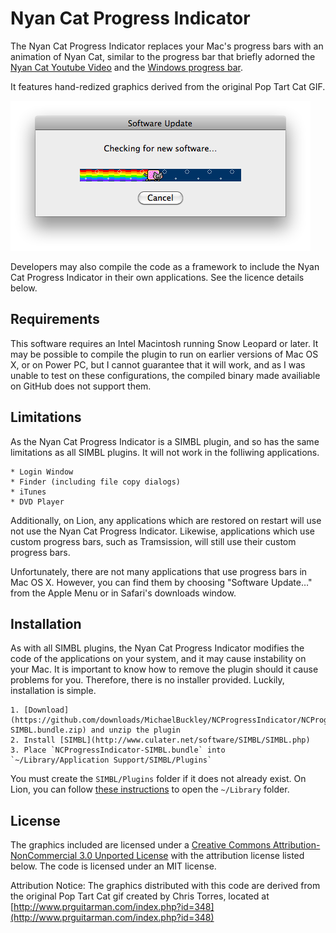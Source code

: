 # Nyan Cat Progress Indicator

The Nyan Cat Progress Indicator replaces your Mac's progress bars with an animation of Nyan Cat, similar to the progress bar that briefly adorned the [Nyan Cat Youtube Video](http://www.youtube.com/watch?v=QH2-TGUlwu4) and the [Windows progress bar](http://www.instantelevatormusic.com/nyan-cat-progress-bar).

It features hand-redized graphics derived from the original Pop Tart Cat GIF.

![Software Update window](https://github.com/michaelbuckley/ncprogressindicator/raw/master/software-update.png)

Developers may also compile the code as a framework to include the Nyan Cat Progress Indicator in their own applications. See the licence details below.

## Requirements

This software requires an Intel Macintosh running Snow Leopard or later. It may be possible to compile the plugin to run on earlier versions of Mac OS X, or on Power PC, but I cannot guarantee that it will work, and as I was unable to test on these configurations, the compiled binary made availiable on GitHub does not support them.

## Limitations

As the Nyan Cat Progress Indicator is a SIMBL plugin, and so has the same limitations as all SIMBL plugins. It will not work in the folliwing applications.

    * Login Window
    * Finder (including file copy dialogs)
    * iTunes
    * DVD Player

Additionally, on Lion, any applications which are restored on restart will use not use the Nyan Cat Progress Indicator. Likewise, applications which use custom progress bars, such as Tramsission, will still use their custom progress bars.

Unfortunately, there are not many applications that use progress bars in Mac OS X. However, you can find them by choosing "Software Update…" from the Apple Menu or in Safari's downloads window.

## Installation

As with all SIMBL plugins, the Nyan Cat Progress Indicator modifies the code of the applications on your system, and it may cause instability on your Mac. It is important to know how to remove the plugin should it cause problems for you. Therefore, there is no installer provided. Luckily, installation is simple.

    1. [Download](https://github.com/downloads/MichaelBuckley/NCProgressIndicator/NCProgressIndicator-SIMBL.bundle.zip) and unzip the plugin
    2. Install [SIMBL](http://www.culater.net/software/SIMBL/SIMBL.php)
    3. Place `NCProgressIndicator-SIMBL.bundle` into `~/Library/Application Support/SIMBL/Plugins`

You must create the `SIMBL/Plugins` folder if it does not already exist. On Lion, you can follow [these instructions](http://osxdaily.com/2011/07/22/access-user-library-folder-in-os-x-lion/) to open the `~/Library` folder.

## License

The graphics included are licensed under a [Creative Commons Attribution-NonCommercial 3.0 Unported License](http://creativecommons.org/licenses/by-nc/3.0/) with the attribution license listed below. The code is licensed under an MIT license.

Attribution Notice:
The graphics distributed with this code are derived from the original Pop Tart Cat gif created by Chris Torres, located at [http://www.prguitarman.com/index.php?id=348](http://www.prguitarman.com/index.php?id=348)
